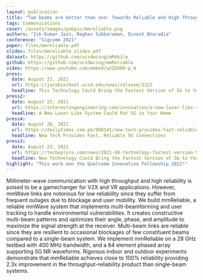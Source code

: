 ```yaml
---
layout: publication
title: "Two beams are better than one: Towards Reliable and High Throughput mmWave Links"
tags: Communications
cover: /assets/images/pubpic/mmreliable.png
authors: "Ish Kumar Jain, Raghav Subbaraman, Dinesh Bharadia"
conference: "Sigcomm 2021"
paper: files/mmreliable.pdf
slides: files/mmreliable_slides.pdf
dataset: https://github.com/ucsdwcsng/mMobile
github: https://github.com/ucsdwcsng/mmReliable
video: https://www.youtube.com/embed/w2ZUX00-p_A
press:
  date: August 23, 2021
  url: https://jacobsschool.ucsd.edu/news/release/3322
  headline: This Technology Could Bring the Fastest Version of 5G to Your Home and Workplace
press2:
  date: August 23, 2021
  url: https://interestingengineering.com/innovation/a-new-laser-like-system-could-put-5g-in-your-home
  headline: A New Laser-Like System Could Put 5G in Your Home
press4:
  date: August 26, 2021
  url: https://dailytimes.com.pk/808141/new-tech-provides-fast-reliable-5g-connections/
  headline: New Tech Provides Fast, Reliable 5G Connections
press3:
  date: August 23, 2021
  url: https://techxplore.com/news/2021-08-technology-fastest-version-5g-home.html
  headline: New Technology Could Bring the Fastest Version of 5G to Your Home and Workplace
highlight: "This work won the Qualcomm Innovation Fellowship 2022!"
---
```


Millimeter-wave communication with high throughput and high reliability is poised to be a gamechanger for V2X and VR applications. However, mmWave links are notorious for low reliability since they suffer from frequent outages due to blockage and user mobility. We build mmReliable, a reliable mmWave system that implements multi-beamforming and user tracking to handle environmental vulnerabilities. It creates constructive multi-beam patterns and optimizes their angle, phase, and amplitude to maximize the signal strength at the receiver. Multi-beam links are reliable since they are resilient to occasional blockages of few constituent beams compared to a single-beam system. We implement mmReliable on a 28 GHz testbed with 400 MHz bandwidth, and a 64 element phased array supporting 5G NR waveforms. Rigorous indoor and outdoor experiments demonstrate that mmReliable achieves close to 100% reliability providing 2.3x improvement in the throughput-reliability product than single-beam systems.